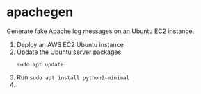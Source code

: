 # apachegen
Generate fake Apache log messages on an Ubuntu EC2 instance.

1. Deploy an AWS EC2 Ubuntu instance
2. Update the Ubuntu server packages 
   ```
   sudo apt update
   ```
4. Run `sudo apt install python2-minimal`
5. 
